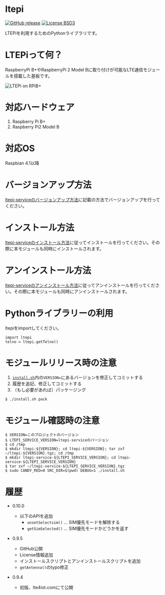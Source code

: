# ltepi

[![GitHub release](https://img.shields.io/github/release/Robotma-com/ltepi.svg)](https://github.com/Robotma-com/ltepi/releases/latest)
[![License BSD3](https://img.shields.io/github/license/Robotma-com/ltepi.svg)](http://opensource.org/licenses/BSD-3-Clause)

LTEPiを利用するためのPythonライブラリです。

# LTEPiって何？
RaspberryPi B+やRaspberryPi 2 Model Bに取り付けが可能なLTE通信モジュールを搭載した基板です。

![LTEPi on RPiB+](http://lte4iot.com/wp-content/uploads/2015/05/LTEPi01.png)

# 対応ハードウェア
1. Raspberry Pi B+
1. Raspberry Pi2 Model B

# 対応OS
Raspbian 4.1以降

# バージョンアップ方法

[ltepi-serviceのバージョンアップ方法](https://github.com/Robotma-com/ltepi-service#バージョンアップ方法)に記載の方法でバージョンアップを行ってください。

# インストール方法

[ltepi-serviceのインストール方法](https://github.com/Robotma-com/ltepi-service#インストール方法)に従ってインストールを行ってください。その際に本モジュールも同時にインストールされます。

# アンインストール方法

[ltepi-serviceのアンインストール方法](https://github.com/Robotma-com/ltepi-service#アンインストール方法)に従ってアンインストールを行ってください。その際に本モジュールも同時にアンインストールされます。

# Pythonライブラリーの利用
ltepiをimportしてください。

```
import ltepi
telno = ltepi.getTelno()
```

# モジュールリリース時の注意
1. [`install.sh`](install.sh)内の`VERSION=`にあるバージョンを修正してコミットする
1. 履歴を追記、修正してコミットする
1. （もし必要があれば）パッケージング
```
$ ./install.sh pack
```

# モジュール確認時の注意
```
$ VERSION=このプロジェクトのバージョン
$ LTEPI_SERVICE_VERSION=ltepi-serviceのバージョン
$ cd /tmp
$ mkdir ltepi-${VERSION}; cd ltepi-${VERSION}; tar zxf ~/ltepi-${VERSION}.tgz; cd /tmp
$ mkdir ltepi-service-${LTEPI_SERVICE_VERSION}; cd ltepi-service-${LTEPI_SERVICE_VERSION}
$ tar zxf ~/ltepi-service-${LTEPI_SERVICE_VERSION}.tgz
$ sudo CANDY_RED=0 SRC_DIR=$(pwd) DEBUG=1 ./install.sh
```


# 履歴
* 0.10.0
  - 以下のAPIを追加
    - `unsetSelectsim()` ... SIM優先モードを解除する
    - `getSimSelected()` ... SIM優先モードかどうかを返す

* 0.9.5
  - GitHub公開
  - License情報追加
  - インストールスクリプトとアンインストールスクリプトを追加
  - `getAntenna()`のtypo修正

* 0.9.4
  - 初版、lte4iot.comにて公開

